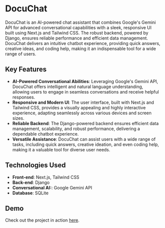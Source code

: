 # DocuChat

DocuChat is an AI-powered chat assistant that combines Google's Gemini API for advanced conversational capabilities with a sleek, responsive UI built using Next.js and Tailwind CSS. The robust backend, powered by Django, ensures reliable performance and efficient data management. DocuChat delivers an intuitive chatbot experience, providing quick answers, creative ideas, and coding help, making it an indispensable tool for a wide range of users.


## Key Features

- **AI-Powered Conversational Abilities**: Leveraging Google's Gemini API, DocuChat offers intelligent and natural language understanding, allowing users to engage in seamless conversations and receive helpful responses.
- **Responsive and Modern UI**: The user interface, built with Next.js and Tailwind CSS, provides a visually appealing and highly interactive experience, adapting seamlessly across various devices and screen sizes.
- **Reliable Backend**: The Django-powered backend ensures efficient data management, scalability, and robust performance, delivering a dependable chatbot experience.
- **Versatile Assistance**: DocuChat can assist users with a wide range of tasks, including quick answers, creative ideation, and even coding help, making it a valuable tool for diverse user needs.
  

## Technologies Used

- **Front-end**: Next.js, Tailwind CSS
- **Back-end**: Django
- **Conversational AI:**: Google Gemini API
- **Database**: SQLite

  
## Demo

Check out the project in action <a href="https://docuchatfe.vercel.app/signup/">here</a>. 
<br><br>

